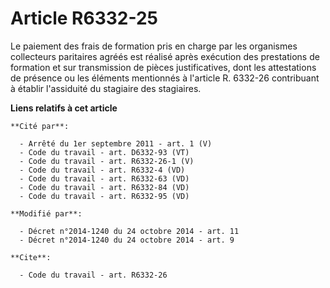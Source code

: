 # Article R6332-25

Le paiement des frais de formation pris en charge par les organismes collecteurs paritaires agréés est réalisé après
exécution des prestations de formation et sur transmission de pièces justificatives, dont les attestations de présence ou les
éléments mentionnés à l'article R. 6332-26 contribuant à établir l'assiduité du stagiaire des stagiaires.

**Liens relatifs à cet article**

	**Cité par**:

	  - Arrêté du 1er septembre 2011 - art. 1 (V)
	  - Code du travail - art. D6332-93 (VT)
	  - Code du travail - art. R6332-26-1 (V)
	  - Code du travail - art. R6332-4 (VD)
	  - Code du travail - art. R6332-63 (VD)
	  - Code du travail - art. R6332-84 (VD)
	  - Code du travail - art. R6332-95 (VD)

	**Modifié par**:

	  - Décret n°2014-1240 du 24 octobre 2014 - art. 11
	  - Décret n°2014-1240 du 24 octobre 2014 - art. 9

	**Cite**:

	  - Code du travail - art. R6332-26
